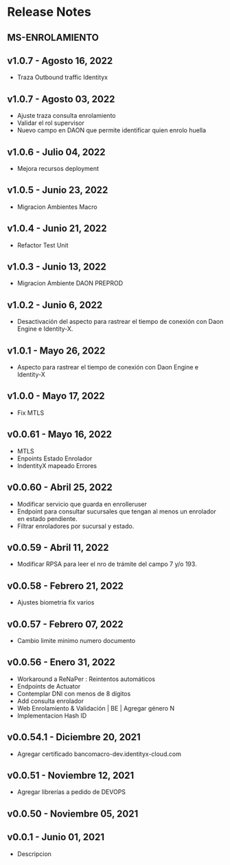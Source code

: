 # Release Notes

## MS-ENROLAMIENTO

## v1.0.7 - Agosto 16, 2022
- Traza Outbound traffic Identityx

## v1.0.7 - Agosto 03, 2022
- Ajuste traza consulta enrolamiento
- Validar el rol supervisor
- Nuevo campo en DAON que permite identificar quien enrolo huella

## v1.0.6 - Julio 04, 2022
- Mejora recursos deployment 

## v1.0.5 - Junio 23, 2022
- Migracion Ambientes Macro

## v1.0.4 - Junio 21, 2022
- Refactor Test Unit

## v1.0.3 - Junio 13, 2022
- Migracion Ambiente DAON PREPROD

## v1.0.2 - Junio 6, 2022
-  Desactivación del aspecto para rastrear el tiempo de conexión con Daon Engine e Identity-X.

## v1.0.1 - Mayo 26, 2022
- Aspecto para rastrear el tiempo de conexión con Daon Engine e Identity-X

## v1.0.0 - Mayo 17, 2022
- Fix MTLS

## v0.0.61 - Mayo 16, 2022
- MTLS
- Enpoints Estado Enrolador
- IndentityX mapeado Errores

## v0.0.60 - Abril 25, 2022
- Modificar servicio que guarda en enrolleruser
- Endpoint para consultar sucursales que tengan al menos un enrolador en estado pendiente.
- Filtrar enroladores por sucursal y estado.

## v0.0.59 - Abril 11, 2022
- Modificar RPSA para leer el nro de trámite del campo 7 y/o 193.

## v0.0.58 - Febrero 21, 2022
- Ajustes biometria fix varios

## v0.0.57 - Febrero 07, 2022
- Cambio limite minimo numero documento

## v0.0.56 - Enero 31, 2022
- Workaround a ReNaPer : Reintentos automáticos
- Endpoints de Actuator
- Contemplar DNI con menos de 8 dígitos
- Add consulta enrolador
- Web Enrolamiento & Validación | BE | Agregar género N
- Implementacion Hash ID

## v0.0.54.1 - Diciembre 20, 2021
- Agregar certificado bancomacro-dev.identityx-cloud.com

## v0.0.51 - Noviembre 12, 2021
- Agregar librerías a pedido de DEVOPS

## v0.0.50 - Noviembre 05, 2021

## v0.0.1 - Junio 01, 2021
 - Descripcion


